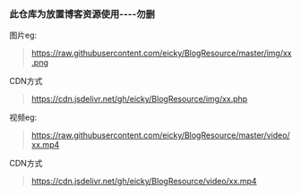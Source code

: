 ### 此仓库为放置博客资源使用----勿删
图片eg:
> https://raw.githubusercontent.com/eicky/BlogResource/master/img/xx.png

CDN方式
> https://cdn.jsdelivr.net/gh/eicky/BlogResource/img/xx.php

视频eg:
> https://raw.githubusercontent.com/eicky/BlogResource/master/video/xx.mp4

CDN方式
> https://cdn.jsdelivr.net/gh/eicky/BlogResource/video/xx.mp4